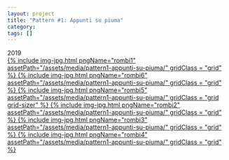 ```yaml
---
layout: project
title: "Pattern #1: Appunti su piuma"
category: 
tags: []
---
```


<div class="content-container">
<div class="index-content">
<div class="grid-gutter"></div>
<div class = "grid l3">
2019
</div>


<a href = "/artworks/pattern1-appunti-su-piuma/1.html">
  {% include img-jpg.html pngName="rombi1" assetPath="/assets/media/pattern1-appunti-su-piuma/" gridClass = "grid" %}
</a>

<a href = "/artworks/pattern1-appunti-su-piuma/6.html">
  {% include img-jpg.html pngName="rombi6" assetPath="/assets/media/pattern1-appunti-su-piuma/" gridClass = "grid" %}
</a>

<a href = "/artworks/pattern1-appunti-su-piuma/5.html">
  {% include img-jpg.html pngName="rombi5" assetPath="/assets/media/pattern1-appunti-su-piuma/" gridClass = "grid grid-sizer" %}
</a>

<a href = "/artworks/pattern1-appunti-su-piuma/2.html">
  {% include img-jpg.html pngName="rombi2" assetPath="/assets/media/pattern1-appunti-su-piuma/" gridClass = "grid" %}
</a>

<a href = "/artworks/pattern1-appunti-su-piuma/3.html">
  {% include img-jpg.html pngName="rombi3" assetPath="/assets/media/pattern1-appunti-su-piuma/" gridClass = "grid" %}
</a>

<a href = "/artworks/pattern1-appunti-su-piuma/4.html">
  {% include img-jpg.html pngName="rombi4" assetPath="/assets/media/pattern1-appunti-su-piuma/" gridClass = "grid" %}
</a>



</div>
</div>

